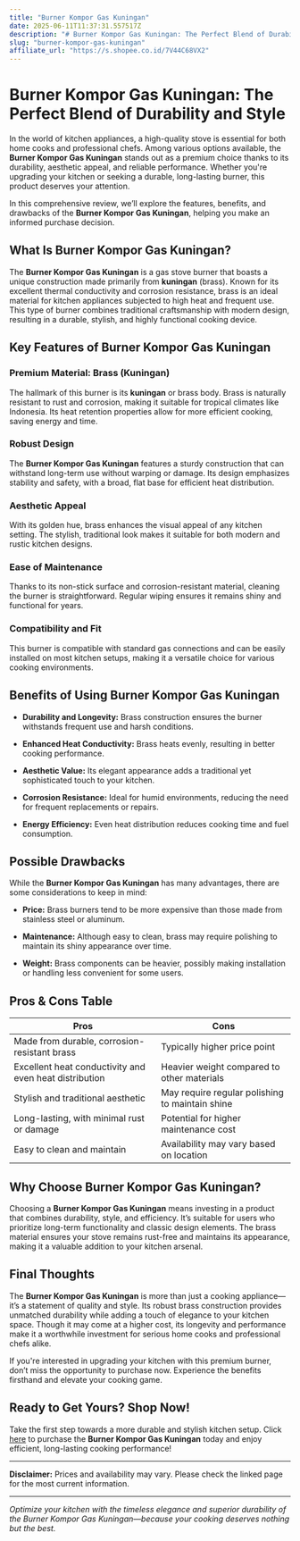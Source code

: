 ```yaml
---
title: "Burner Kompor Gas Kuningan"
date: 2025-06-11T11:37:31.557517Z
description: "# Burner Kompor Gas Kuningan: The Perfect Blend of Durability and Style..."
slug: "burner-kompor-gas-kuningan"
affiliate_url: "https://s.shopee.co.id/7V44C68VX2"
---
```

# Burner Kompor Gas Kuningan: The Perfect Blend of Durability and Style

In the world of kitchen appliances, a high-quality stove is essential for both home cooks and professional chefs. Among various options available, the **Burner Kompor Gas Kuningan** stands out as a premium choice thanks to its durability, aesthetic appeal, and reliable performance. Whether you're upgrading your kitchen or seeking a durable, long-lasting burner, this product deserves your attention.

In this comprehensive review, we’ll explore the features, benefits, and drawbacks of the **Burner Kompor Gas Kuningan**, helping you make an informed purchase decision.

## What Is Burner Kompor Gas Kuningan?

The **Burner Kompor Gas Kuningan** is a gas stove burner that boasts a unique construction made primarily from **kuningan** (brass). Known for its excellent thermal conductivity and corrosion resistance, brass is an ideal material for kitchen appliances subjected to high heat and frequent use. This type of burner combines traditional craftsmanship with modern design, resulting in a durable, stylish, and highly functional cooking device.

## Key Features of Burner Kompor Gas Kuningan

### Premium Material: Brass (Kuningan)

The hallmark of this burner is its **kuningan** or brass body. Brass is naturally resistant to rust and corrosion, making it suitable for tropical climates like Indonesia. Its heat retention properties allow for more efficient cooking, saving energy and time.

### Robust Design

The **Burner Kompor Gas Kuningan** features a sturdy construction that can withstand long-term use without warping or damage. Its design emphasizes stability and safety, with a broad, flat base for efficient heat distribution.

### Aesthetic Appeal

With its golden hue, brass enhances the visual appeal of any kitchen setting. The stylish, traditional look makes it suitable for both modern and rustic kitchen designs.

### Ease of Maintenance

Thanks to its non-stick surface and corrosion-resistant material, cleaning the burner is straightforward. Regular wiping ensures it remains shiny and functional for years.

### Compatibility and Fit

This burner is compatible with standard gas connections and can be easily installed on most kitchen setups, making it a versatile choice for various cooking environments.

## Benefits of Using Burner Kompor Gas Kuningan

- **Durability and Longevity:** Brass construction ensures the burner withstands frequent use and harsh conditions.

- **Enhanced Heat Conductivity:** Brass heats evenly, resulting in better cooking performance.

- **Aesthetic Value:** Its elegant appearance adds a traditional yet sophisticated touch to your kitchen.

- **Corrosion Resistance:** Ideal for humid environments, reducing the need for frequent replacements or repairs.

- **Energy Efficiency:** Even heat distribution reduces cooking time and fuel consumption.

## Possible Drawbacks

While the **Burner Kompor Gas Kuningan** has many advantages, there are some considerations to keep in mind:

- **Price:** Brass burners tend to be more expensive than those made from stainless steel or aluminum.

- **Maintenance:** Although easy to clean, brass may require polishing to maintain its shiny appearance over time.

- **Weight:** Brass components can be heavier, possibly making installation or handling less convenient for some users.

## Pros & Cons Table

| **Pros**                                               | **Cons**                                              |
|--------------------------------------------------------|-------------------------------------------------------|
| Made from durable, corrosion-resistant brass           | Typically higher price point                          |
| Excellent heat conductivity and even heat distribution | Heavier weight compared to other materials            |
| Stylish and traditional aesthetic                     | May require regular polishing to maintain shine     |
| Long-lasting, with minimal rust or damage             | Potential for higher maintenance cost               |
| Easy to clean and maintain                             | Availability may vary based on location             |

## Why Choose Burner Kompor Gas Kuningan?

Choosing a **Burner Kompor Gas Kuningan** means investing in a product that combines durability, style, and efficiency. It’s suitable for users who prioritize long-term functionality and classic design elements. The brass material ensures your stove remains rust-free and maintains its appearance, making it a valuable addition to your kitchen arsenal.

## Final Thoughts

The **Burner Kompor Gas Kuningan** is more than just a cooking appliance—it’s a statement of quality and style. Its robust brass construction provides unmatched durability while adding a touch of elegance to your kitchen space. Though it may come at a higher cost, its longevity and performance make it a worthwhile investment for serious home cooks and professional chefs alike.

If you're interested in upgrading your kitchen with this premium burner, don’t miss the opportunity to purchase now. Experience the benefits firsthand and elevate your cooking game.

## Ready to Get Yours? Shop Now!

Take the first step towards a more durable and stylish kitchen setup. Click [here](https://s.shopee.co.id/7V44C68VX2) to purchase the **Burner Kompor Gas Kuningan** today and enjoy efficient, long-lasting cooking performance!

---

**Disclaimer:** Prices and availability may vary. Please check the linked page for the most current information.

---

*Optimize your kitchen with the timeless elegance and superior durability of the Burner Kompor Gas Kuningan—because your cooking deserves nothing but the best.*